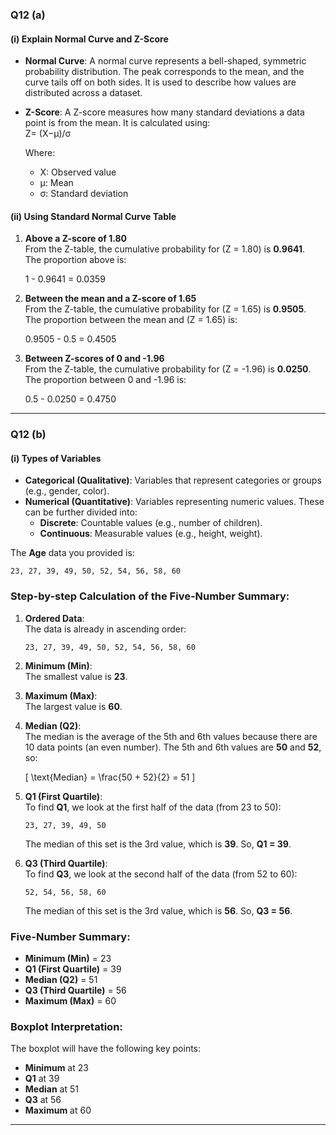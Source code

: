 
### **Q12 (a)**
#### **(i) Explain Normal Curve and Z-Score**
- **Normal Curve**: A normal curve represents a bell-shaped, symmetric probability distribution. The peak corresponds to the mean, and the curve tails off on both sides. It is used to describe how values are distributed across a dataset.
- **Z-Score**: A Z-score measures how many standard deviations a data point is from the mean. It is calculated using:  
  Z= (X−μ)/σ
​
 
  Where:
  - X: Observed value  
  - μ: Mean  
  - σ: Standard deviation  

#### **(ii) Using Standard Normal Curve Table**
1. **Above a Z-score of 1.80**  
   From the Z-table, the cumulative probability for (Z = 1.80) is **0.9641**.  
   The proportion above is:  
   
   1 - 0.9641 = 0.0359
   

2. **Between the mean and a Z-score of 1.65**  
   From the Z-table, the cumulative probability for (Z = 1.65) is **0.9505**.  
   The proportion between the mean and \(Z = 1.65\) is:  
   
   0.9505 - 0.5 = 0.4505
   

3. **Between Z-scores of 0 and -1.96**  
   From the Z-table, the cumulative probability for (Z = -1.96) is **0.0250**.  
   The proportion between 0 and -1.96 is:  
   
   0.5 - 0.0250 = 0.4750
   

---

### **Q12 (b)**
#### **(i) Types of Variables**
- **Categorical (Qualitative)**: Variables that represent categories or groups (e.g., gender, color).  
- **Numerical (Quantitative)**: Variables representing numeric values. These can be further divided into:
  - **Discrete**: Countable values (e.g., number of children).  
  - **Continuous**: Measurable values (e.g., height, weight).



The **Age** data you provided is:

```
23, 27, 39, 49, 50, 52, 54, 56, 58, 60
```

### Step-by-step Calculation of the Five-Number Summary:

1. **Ordered Data**:  
   The data is already in ascending order:

   ```
   23, 27, 39, 49, 50, 52, 54, 56, 58, 60
   ```

2. **Minimum (Min)**:  
   The smallest value is **23**.

3. **Maximum (Max)**:  
   The largest value is **60**.

4. **Median (Q2)**:  
   The median is the average of the 5th and 6th values because there are 10 data points (an even number). The 5th and 6th values are **50** and **52**, so:

   \[
   \text{Median} = \frac{50 + 52}{2} = 51
   \]

5. **Q1 (First Quartile)**:  
   To find **Q1**, we look at the first half of the data (from 23 to 50):
   
   ```
   23, 27, 39, 49, 50
   ```
   
   The median of this set is the 3rd value, which is **39**. So, **Q1 = 39**.

6. **Q3 (Third Quartile)**:  
   To find **Q3**, we look at the second half of the data (from 52 to 60):
   
   ```
   52, 54, 56, 58, 60
   ```
   
   The median of this set is the 3rd value, which is **56**. So, **Q3 = 56**.

### Five-Number Summary:
- **Minimum (Min)** = 23
- **Q1 (First Quartile)** = 39
- **Median (Q2)** = 51
- **Q3 (Third Quartile)** = 56
- **Maximum (Max)** = 60

### Boxplot Interpretation:
The boxplot will have the following key points:
- **Minimum** at 23
- **Q1** at 39
- **Median** at 51
- **Q3** at 56
- **Maximum** at 60


---

